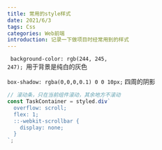 ```yaml
---
title: 常用的style样式
date: 2021/6/3
tags: Css
categories: Web前端
introduction: 记录一下做项目时经常用到的样式
---
```



<code> background-color: rgb(244, 245, 247); </code>用于背景是纯白的灰色

<code>box-shadow: rgba(0,0,0,0.1) 0 0 10px;</code> 四周的阴影

```typescript
// 滚动条，只在当前组件滚动，其余地方不滚动
const TaskContainer = styled.div`
  overflow: scroll;
  flex: 1;
  ::-webkit-scrollbar {
    display: none;
  }
`;
```

